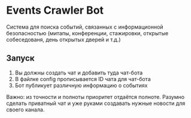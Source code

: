 # Events Crawler Bot

Система для поиска событий, связанных с информационной безопасностью 
(митапы, конференции, стажировки, открытые собеседованя, день открытых дверей и т.д.)

## Запуск

1. Вы должны создать чат и добавить туда чат-бота
1. В файлке config прописывается ID чата для чат-бота
1. Бот публикует различную информацию о событиях

Важно: из точности и полноты приоритет отдаётся полноте.
Разумно сделать приватный чат и уже руками создавать нужные новости для своего канала.



